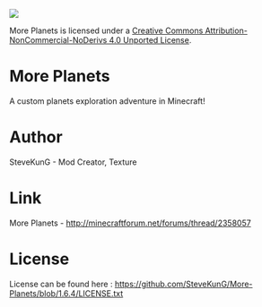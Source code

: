 [<img src="http://i.creativecommons.org/l/by-nc-nd/3.0/88x31.png">](http://creativecommons.org/licenses/by-nc-nd/4.0/deed.en_US)

More Planets is licensed under a [Creative Commons Attribution-NonCommercial-NoDerivs 4.0 Unported License](http://creativecommons.org/licenses/by-nc-nd/4.0/deed.en_US).

# More Planets
A custom planets exploration adventure in Minecraft!

# Author
SteveKunG - Mod Creator, Texture

# Link
More Planets - http://minecraftforum.net/forums/thread/2358057

# License
License can be found here : https://github.com/SteveKunG/More-Planets/blob/1.6.4/LICENSE.txt
